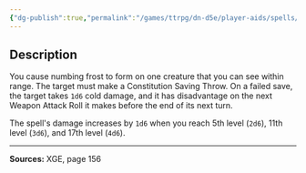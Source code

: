 ```yaml
---
{"dg-publish":true,"permalink":"/games/ttrpg/dn-d5e/player-aids/spells/cantrips/frostbite/","tags":["TTRPG/DND/5e","verbal","somatic","damage","debuff","Spell"],"noteIcon":""}
---
```



## Description
You cause numbing frost to form on one creature that you can see within range.
The target must make a Constitution Saving Throw.
On a failed save, the target takes `1d6` cold damage, and it has disadvantage on the next Weapon Attack Roll it makes before the end of its next turn.

The spell's damage increases by `1d6` when you reach 5th level (`2d6`), 11th level (`3d6`), and 17th level (`4d6`).

---

**Sources:** XGE, page 156
